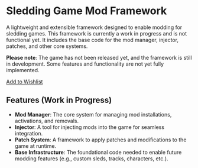 # Sledding Game Mod Framework

A lightweight and extensible framework designed to enable modding for sledding games. This framework is currently a work in progress and is not functional yet. It includes the base code for the mod manager, injector, patches, and other core systems.

**Please note**: The game has not been released yet, and the framework is still in development. Some features and functionality are not yet fully implemented.

[Add to Wishlist](https://store.steampowered.com/app/3438850/Sledding_Game/)  

## Features (Work in Progress)

- **Mod Manager**: The core system for managing mod installations, activations, and removals.
- **Injector**: A tool for injecting mods into the game for seamless integration.
- **Patch System**: A framework to apply patches and modifications to the game at runtime.
- **Base Infrastructure**: The foundational code needed to enable future modding features (e.g., custom sleds, tracks, characters, etc.).
